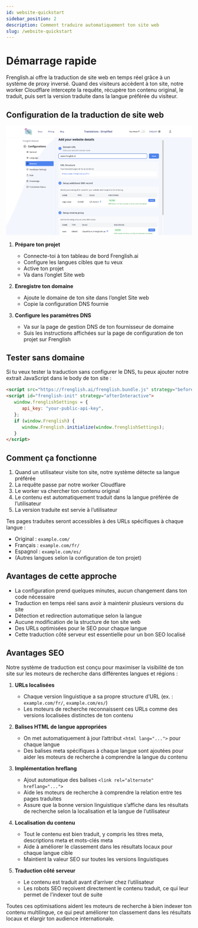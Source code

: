 ```yaml
---
id: website-quickstart
sidebar_position: 2
description: Comment traduire automatiquement ton site web
slug: /website-quickstart
---
```


# Démarrage rapide
Frenglish.ai offre la traduction de site web en temps réel grâce à un système de proxy inversé. Quand des visiteurs accèdent à ton site, notre worker Cloudflare intercepte la requête, récupère ton contenu original, le traduit, puis sert la version traduite dans la langue préférée du visiteur.

## Configuration de la traduction de site web
![Configuration du site web](../../../../../../assets/website-configuration.png)
1.  **Prépare ton projet**
    - Connecte-toi à ton tableau de bord Frenglish.ai
    - Configure les langues cibles que tu veux
    - Active ton projet
    - Va dans l’onglet Site web

2.  **Enregistre ton domaine**
    - Ajoute le domaine de ton site dans l’onglet Site web
    - Copie la configuration DNS fournie

3.  **Configure les paramètres DNS**
    - Va sur la page de gestion DNS de ton fournisseur de domaine
    - Suis les instructions affichées sur la page de configuration de ton projet sur Frenglish

## Tester sans domaine
Si tu veux tester la traduction sans configurer le DNS, tu peux ajouter notre extrait JavaScript dans le body de ton site :

```html
<script src="https://frenglish.ai/frenglish.bundle.js" strategy="beforeInteractive"></script>
<script id="frenglish-init" strategy="afterInteractive">
   window.frenglishSettings = {
      api_key: "your-public-api-key",
   };
   if (window.Frenglish) {
      window.Frenglish.initialize(window.frenglishSettings);
   }
</script>
```

## Comment ça fonctionne

1. Quand un utilisateur visite ton site, notre système détecte sa langue préférée
2. La requête passe par notre worker Cloudflare
3. Le worker va chercher ton contenu original
4. Le contenu est automatiquement traduit dans la langue préférée de l’utilisateur
5. La version traduite est servie à l’utilisateur

Tes pages traduites seront accessibles à des URLs spécifiques à chaque langue :
- Original : `example.com/`
- Français : `example.com/fr/`
- Espagnol : `example.com/es/`
- (Autres langues selon la configuration de ton projet)

## Avantages de cette approche

- La configuration prend quelques minutes, aucun changement dans ton code nécessaire
- Traduction en temps réel sans avoir à maintenir plusieurs versions du site
- Détection et redirection automatique selon la langue
- Aucune modification de la structure de ton site web
- Des URLs optimisées pour le SEO pour chaque langue
- Cette traduction côté serveur est essentielle pour un bon SEO localisé

## Avantages SEO
Notre système de traduction est conçu pour maximiser la visibilité de ton site sur les moteurs de recherche dans différentes langues et régions :
1.  **URLs localisées**
    - Chaque version linguistique a sa propre structure d’URL (ex. : `example.com/fr/`, `example.com/es/`)
    - Les moteurs de recherche reconnaissent ces URLs comme des versions localisées distinctes de ton contenu

2.  **Balises HTML de langue appropriées**
    - On met automatiquement à jour l’attribut `<html lang="...">` pour chaque langue
    - Des balises meta spécifiques à chaque langue sont ajoutées pour aider les moteurs de recherche à comprendre la langue du contenu

3.  **Implémentation hreflang**
    - Ajout automatique des balises `<link rel="alternate" hreflang="...">`
    - Aide les moteurs de recherche à comprendre la relation entre tes pages traduites
    - Assure que la bonne version linguistique s’affiche dans les résultats de recherche selon la localisation et la langue de l’utilisateur

4.  **Localisation du contenu**
    - Tout le contenu est bien traduit, y compris les titres meta, descriptions meta et mots-clés meta
    - Aide à améliorer le classement dans les résultats locaux pour chaque langue cible
    - Maintient la valeur SEO sur toutes les versions linguistiques

5.  **Traduction côté serveur**
    - Le contenu est traduit avant d’arriver chez l’utilisateur
    - Les robots SEO reçoivent directement le contenu traduit, ce qui leur permet de l’indexer tout de suite

Toutes ces optimisations aident les moteurs de recherche à bien indexer ton contenu multilingue, ce qui peut améliorer ton classement dans les résultats locaux et élargir ton audience internationale.
